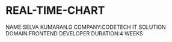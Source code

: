 # REAL-TIME-CHART

NAME:SELVA KUMARAN.G
COMPANY:CODETECH IT SOLUTION
DOMAIN:FRONTEND DEVELOPER
DURATION:4 WEEKS
